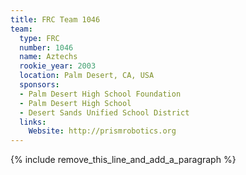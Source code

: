 ```yaml
---
title: FRC Team 1046
team:
  type: FRC
  number: 1046
  name: Aztechs
  rookie_year: 2003
  location: Palm Desert, CA, USA
  sponsors:
  - Palm Desert High School Foundation
  - Palm Desert High School
  - Desert Sands Unified School District
  links:
    Website: http://prismrobotics.org
---
```


{% include remove_this_line_and_add_a_paragraph %}
